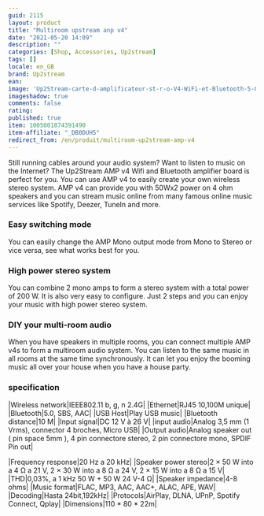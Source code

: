 ```yaml
---
guid: 2115
layout: product 
title: "Multiroom upstream anp v4"
date: "2021-05-20 14:09"
description: ""
categories: [Shop, Accessories, Up2stream]
tags: []
locale: en_GB
brand: Up2stream
ean: 
image: 'Up2Stream-carte-d-amplificateur-st-r-o-V4-WiFi-et-Bluetooth-5-0-50W-x-2.jpg'
imageshadow: true
comments: false
rating:  
published: true
item: 1005001874391490
item-affiliate: "_DB0DUH5"
redirect_from: /en/produit/multiroom-up2stream-amp-v4
---
```


Still running cables around your audio system? Want to listen to music on the Internet? The Up2Stream AMP v4 Wifi and Bluetooth amplifier board is perfect for you. You can use AMP v4 to easily create your own wireless stereo system. AMP v4 can provide you with 50Wx2 power on 4 ohm speakers and you can stream music online from many famous online music services like Spotify, Deezer, TuneIn and more.

### Easy switching mode

You can easily change the AMP Mono output mode from Mono to Stereo or vice versa, see what works best for you.

### High power stereo system

You can combine 2 mono amps to form a stereo system with a total power of 200 W. It is also very easy to configure. Just 2 steps and you can enjoy your music with high power stereo system.

### DIY your multi-room audio

When you have speakers in multiple rooms, you can connect multiple AMP v4s to form a multiroom audio system. You can listen to the same music in all rooms at the same time synchronously. It can let you enjoy the booming music all over your house when you have a house party.

### specification

|Wireless network|IEEE802.11 b, g, n 2.4G|
|Ethernet|RJ45 10,100M unique|
|Bluetooth|5.0, SBS, AAC|
|USB Host|Play USB music|
|Bluetooth distance|10 M|
|Input signal|DC 12 V à 26 V|
|input audio|Analog 3,5 mm (1 Vrms), connector 4 broches, Micro USB|
|Output audio|Analog speaker out ( pin space 5mm ), 4 pin connectore stereo, 2 pin connectore mono, SPDIF Pin out|

|Frequency response|20 Hz a 20 kHz|
|Speaker power stereo|2 × 50 W into a 4 Ω a 21 V, 2 × 30 W into a 8 Ω a 24 V, 2 × 15 W into a 8 Ω a 15 V|
|THD|0,03%, a 1 kHz 50 W + 50 W 24 V-4 Ω|
|Speaker impedance|4-8 ohms|
|Music format|FLAC, MP3, AAC, AAC+, ALAC, APE, WAV|
|Decoding|Hasta 24bit,192kHz|
|Protocols|AirPlay, DLNA, UPnP, Spotify Connect, Qplay|
|Dimensions|110 * 80 * 22m|
